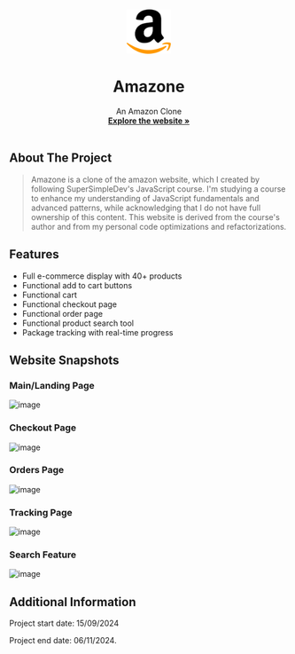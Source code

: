 <a id="readme-top"></a>

<!-- PROJECT LOGO -->
<br />
<div align="center">
  <a href="https://github.com/hamawebdev/amazone">
    <img src="images/amazon-mobile-logo.png" alt="Logo" width="80" height="80">
  </a>

  <h1 align="center">Amazone</h1>
  <p align="center">
    An Amazon Clone
    <br />
    <a href="https://hamawebdev.github.io/amazon-clone/"><strong>Explore the website »</strong></a>
    <br />
    <br />
  </p>
</div>

<!-- ABOUT THE PROJECT -->

## About The Project

> Amazone is a clone of the amazon website, which I created by following
> SuperSimpleDev's JavaScript course. I'm studying a course to enhance
> my understanding of JavaScript fundamentals and advanced patterns,
> while acknowledging that I do not have full ownership of this content.
> This website is derived from the course's author and from my personal
> code optimizations and refactorizations.

<!-- FEATURES -->

## Features

- Full e-commerce display with 40+ products
- Functional add to cart buttons
- Functional cart
- Functional checkout page
- Functional order page
- Functional product search tool
- Package tracking with real-time progress


## Website Snapshots

### Main/Landing Page
![image](https://github.com/user-attachments/assets/290999a3-0c02-4a3f-90b1-278558d91bd7)

### Checkout Page
![image](https://github.com/user-attachments/assets/67419df6-fb3c-4109-abd6-752d3b35fd91)

### Orders Page
![image](https://github.com/user-attachments/assets/3afdf5e5-c559-4ea0-b07d-7b48e4da3420)

### Tracking Page
![image](https://github.com/user-attachments/assets/e50870e8-8462-4dac-8f7b-e23047b446f8)

### Search Feature
![image](https://github.com/user-attachments/assets/645048e4-820a-48a5-8505-c734b399675c)




## Additional Information


Project start date: 15/09/2024

Project end date: 06/11/2024.
